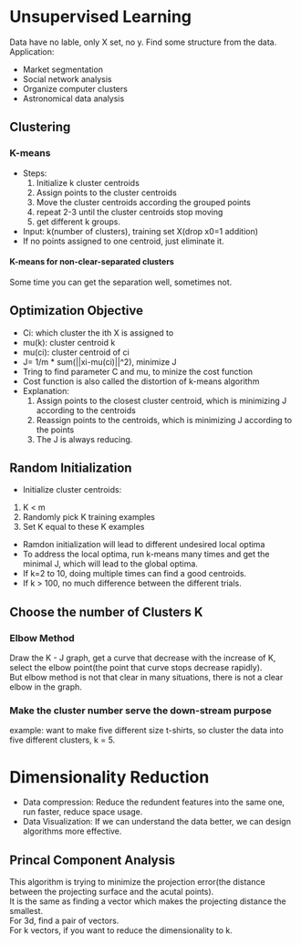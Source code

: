 # Unsupervised Learning
Data have no lable, only X set, no y. Find some structure from the data.  
Application:  
  * Market segmentation
  * Social network analysis
  * Organize computer clusters
  * Astronomical data analysis
## Clustering

### K-means
* Steps:
  1. Initialize k cluster centroids
  2. Assign points to the cluster centroids
  3. Move the cluster centroids according the grouped points
  4. repeat 2-3 until the cluster centroids stop moving
  5. get different k groups.
* Input: k(number of clusters), training set X(drop x0=1 addition)
* If no points assigned to one centroid, just eliminate it.
#### K-means for non-clear-separated clusters
 Some time you can get the separation well, sometimes not.

## Optimization Objective
* Ci: which cluster the ith X is assigned to
* mu(k): cluster centroid k
* mu(ci): cluster centroid of ci
* J= 1/m * sum(||xi-mu(ci)||^2), minimize J
* Tring to find parameter C and mu, to minize the cost function
* Cost function is also called the distortion of k-means algorithm
* Explanation:
  1. Assign points to the closest cluster centroid, which is minimizing J according to the centroids
  2. Reassign points to the centroids, which is minimizing J according to the points
  3. The J is always reducing.

## Random Initialization
* Initialize cluster centroids: 
 1. K < m
 2. Randomly pick K training examples
 3. Set K equal to these K examples
* Ramdon initialization will lead to different undesired local optima
* To address the local optima, run k-means many times and get the minimal J, which will lead to the global optima.
* If k=2 to 10, doing multiple times can find a good centroids.
* If k > 100, no much difference between the different trials.

## Choose the number of Clusters K
### Elbow Method
Draw the K - J graph, get a curve that decrease with the increase of K, select the elbow point(the point 
that curve stops decrease rapidly).  
But elbow method is not that clear in many situations, there is not a clear elbow in the graph.
### Make the cluster number serve the down-stream purpose
example: want to make five different size t-shirts, so cluster the data into five different clusters, k = 5.  

# Dimensionality Reduction
* Data compression: Reduce the redundent features into the same one, run faster, reduce space usage.
* Data Visualization: If we can understand the data better, we can design algorithms more effective.

## Princal Component Analysis
This algorithm is trying to minimize the projection error(the distance between the projecting surface and the acutal points).  
It is the same as finding a vector which makes the projecting distance the smallest.  
For 3d, find a pair of vectors.  
For k vectors, if you want to reduce the dimensionality to k.
